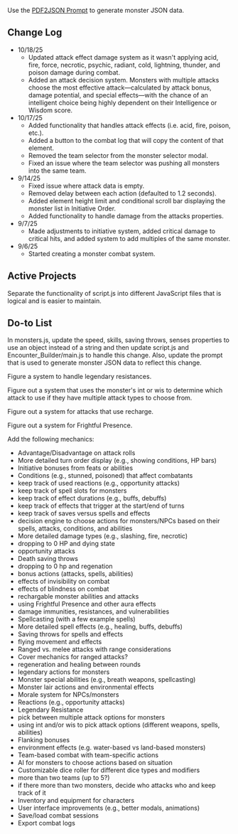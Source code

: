 Use the [PDF2JSON Prompt](https://docs.google.com/document/d/1-5uHuy5nKEDAXTc-61rxaPQYgDpTNQ08-MPI6YULu-4/edit?pli=1&tab=t.0) to generate monster JSON data.

## Change Log

* 10/18/25
    * Updated attack effect damage system as it wasn't applying acid, fire, force, necrotic, psychic, radiant, cold, lightning, thunder, and poison damage during combat.
    * Added an attack decision system. Monsters with multiple attacks choose the most effective attack—calculated by attack bonus, damage potential, and special effects—with the chance of an intelligent choice being highly dependent on their Intelligence or Wisdom score.
* 10/17/25
    * Added functionality that handles attack effects (i.e. acid, fire, poison, etc.).
    * Added a button to the combat log that will copy the content of that element.
    * Removed the team selector from the monster selector modal.
    * Fixed an issue where the team selector was pushing all monsters into the same team.
* 9/14/25
    * Fixed issue where attack data is empty.
    * Removed delay between each action (defaulted to 1.2 seconds).
    * Added element height limit and conditional scroll bar displaying the monster list in Initiative Order.
    * Added functionality to handle damage from the attacks properties.
* 9/7/25
    * Made adjustments to initiative system, added critical damage to critical hits, and added system to add multiples of the same monster.
* 9/6/25
    * Started creating a monster combat system.




## Active Projects
Separate the functionality of script.js into different JavaScript files that is logical and is easier to maintain.

## Do-to List

In monsters.js, update the speed, skills, saving throws, senses properties to use an object instead of a string and then update script.js and Encounter_Builder/main.js to handle this change. Also, update the prompt that is used to generate monster JSON data to reflect this change.

Figure a system to handle legendary resistances.

Figure out a system that uses the monster's int or wis to determine which attack to use if they have multiple attack types to choose from.

Figure out a system for attacks that use recharge.

Figure out a system for Frightful Presence.

Add the following mechanics:
* Advantage/Disadvantage on attack rolls
* More detailed turn order display (e.g., showing conditions, HP bars)
* Initiative bonuses from feats or abilities
* Conditions (e.g., stunned, poisoned) that affect combatants
* keep track of used reactions (e.g., opportunity attacks)
* keep track of spell slots for monsters
* keep track of effect durations (e.g., buffs, debuffs)
* keep track of effects that trigger at the start/end of turns
* keep track of saves versus spells and effects
* decision engine to choose actions for monsters/NPCs based on their spells, attacks, conditions, and abilities
* More detailed damage types (e.g., slashing, fire, necrotic)
* dropping to 0 HP and dying state
* opportunity attacks
* Death saving throws
* dropping to 0 hp and regenation
* bonus actions (attacks, spells, abilities)
* effects of invisibility on combat
* effects of blindness on combat
* rechargable monster abilities and attacks
* using Frightful Presence and other aura effects
* damage immunities, resistances, and vulnerabilities
* Spellcasting (with a few example spells)
* More detailed spell effects (e.g., healing, buffs, debuffs)
* Saving throws for spells and effects
* flying movement and effects
* Ranged vs. melee attacks with range considerations
* Cover mechanics for ranged attacks?
* regeneration and healing between rounds
* legendary actions for monsters
* Monster special abilities (e.g., breath weapons, spellcasting)
* Monster lair actions and environmental effects
* Morale system for NPCs/monsters
* Reactions (e.g., opportunity attacks)
* Legendary Resistance
* pick between multiple attack options for monsters
* using int and/or wis to pick attack options (different weapons, spells, abilities)
* Flanking bonuses
* environment effects (e.g. water-based vs land-based monsters)
* Team-based combat with team-specific actions
* AI for monsters to choose actions based on situation
* Customizable dice roller for different dice types and modifiers
* more than two teams (up to 5?)
* if there more than two monsters, decide who attacks who and keep track of it
* Inventory and equipment for characters
* User interface improvements (e.g., better modals, animations)
* Save/load combat sessions
* Export combat logs
